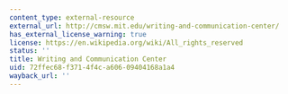 ```yaml
---
content_type: external-resource
external_url: http://cmsw.mit.edu/writing-and-communication-center/
has_external_license_warning: true
license: https://en.wikipedia.org/wiki/All_rights_reserved
status: ''
title: Writing and Communication Center
uid: 72ffec68-f371-4f4c-a606-09404168a1a4
wayback_url: ''
---
```

